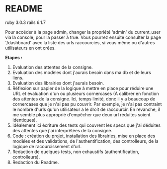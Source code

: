 # README
ruby 3.0.3
rails 6.1.7

Pour accéder à la page admin, changer la propriété 'admin' du current_user via la console, pour la passer à true. Vous pourrez ensuite consulter la page '/dashboard' avec la liste des urls raccourcies, si vous même ou d'autres utilisateurs en ont crées.


__Etapes :__  
1. Evaluation des attentes de la consigne.  
2. Evaluation des modèles dont j'aurais besoin dans ma db et de leurs liens.  
3. Evaluation des librairies dont j'aurais besoin.  
4. Réflexion sur papier de la logique à mettre en place pour réduire une URL et évaluation d'un ou plusieurs cornercases (À calibrer en fonction des attentes de la consigne. Ici, temps limité, donc il y a beaucoup de cornercases que je n'ai pas pu couvrir. Par exemple, je n'ai pas contraint le nombre d'urls qu'un utilisateur a le droit de raccourcir. En revanche, il me semble plus approprié d'empêcher que deux url réduites soient identiques).  
5. idéalement ici écriture des tests qui couvrent les specs que j'ai déduites des attentes que j'ai interprêtées de la consigne.  
6. Code : création du projet, installation des librairies, mise en place des modèles et des validations, de l'authentification, des controlleurs, de la logique de racourcissement d'url.  
7. Redaction de quelques tests, non exhaustifs (authentification, controlleurs).
8. Redaction du Readme.
